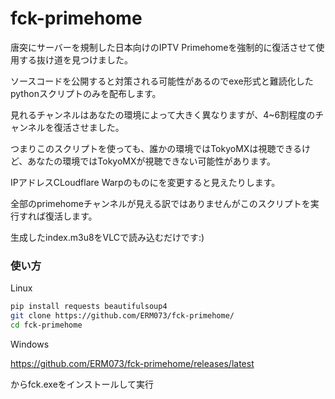 # fck-primehome
唐突にサーバーを規制した日本向けのIPTV Primehomeを強制的に復活させて使用する抜け道を見つけました。

ソースコードを公開すると対策される可能性があるのでexe形式と難読化したpythonスクリプトのみを配布します。

見れるチャンネルはあなたの環境によって大きく異なりますが、4~6割程度のチャンネルを復活させました。

つまりこのスクリプトを使っても、誰かの環境ではTokyoMXは視聴できるけど、あなたの環境ではTokyoMXが視聴できない可能性があります。

IPアドレスCLoudflare Warpのものにを変更すると見えたりします。

全部のprimehomeチャンネルが見える訳ではありませんがこのスクリプトを実行すれば復活します。

生成したindex.m3u8をVLCで読み込むだけです:)

### 使い方

Linux 
```bash
pip install requests beautifulsoup4
git clone https://github.com/ERM073/fck-primehome/
cd fck-primehome
```



Windows

https://github.com/ERM073/fck-primehome/releases/latest

からfck.exeをインストールして実行
